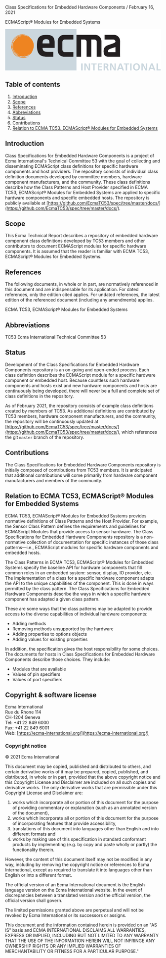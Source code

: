 <p></p>
<p id="subtitle">Class Specifications for Embedded Hardware Components / February 16, 2021</p>
<p id="title">ECMAScript® Modules for Embedded Systems</p>

<img src="../../web/assets/ecma-logo.svg">

## Table of contents

1. [Introduction](#introduction)
2. [Scope](#scope)
3. [References](#references)
4. [Abbreviations](#abbreviations)
5. [Status](#status)
6. [Contributions](#contributions)
7. [Relation to ECMA TC53, ECMAScript® Modules for Embedded Systems](#relation-to-tc53)

<a id="introduction"></a>
## Introduction

Class Specifications for Embedded Hardware Components is a project of Ecma International's Technical Committee 53 with the goal of collecting and disseminating ECMAScript class definitions for specific hardware components and host providers. The repository consists of individual class definition documents developed by committee members, hardware component manufacturers, and the community. These class definitions describe how the Class Patterns and Host Provider specified in ECMA TC53, ECMAScript® Modules for Embedded Systems are applied to specific hardware components and specific embedded hosts. The repository is publicly available at [https://github.com/EcmaTC53/spec/tree/master/docs/](https://github.com/EcmaTC53/spec/tree/master/docs/). 
<!-- TODO: reorganize spec repo to put all hardware component class definitions in one folder. -->

<a id="scope"></a>
## Scope

This Ecma Technical Report describes a repository of embedded hardware component class definitions developed by TC53 members and other contributors to document ECMAScript modules for specific hardware components. It is assumed that the reader is familiar with ECMA TC53, ECMAScript® Modules for Embedded Systems.

<a id="references"></a>
## References

The following documents, in whole or in part, are normatively referenced in this document and are indispensable for its application. For dated references, only the edition cited applies. For undated references, the latest edition of the referenced document (including any amendments) applies. 

ECMA TC53, ECMAScript® Modules for Embedded Systems

<a id="abbreviations"></a>
## Abbreviations
TC53        Ecma International Technical Committee 53

<a id="status"></a>
## Status

Development of the Class Specifications for Embedded Hardware Components repository is an on-going and open-ended process. Each class definition describes the ECMAScript module for a specific hardware component or embedded host. Because countless such hardware components and hosts exist and new hardware components and hosts are continuously being developed, there will never be a full and complete set of class definitions in the repository. 

As of February 2021, the repository consists of example class definitions created by members of TC53. As additional definitions are contributed by TC53 members, hardware component manufacturers, and the community, the repository will be continuously updated at [https://github.com/EcmaTC53/spec/tree/master/docs/](https://github.com/EcmaTC53/spec/tree/master/docs/), which references the git `master` branch of the repository.

<a id="contributions"></a>
## Contributions

The Class Specifications for Embedded Hardware Components repository is initially composed of contributions from TC53 members. It is anticipated that additional contributions will come primarily from hardware component manufacturers and members of the community.

<!-- The test262 TR contains the following text. It makes sense for TC53 to also have a guide for contributing and a CLA, I think?

A guide for contributions can be found at https://github.com/tc39/test262#contributing-to-test262 which
requests community users to sign the CLA and documents test authoring guidelines -->

<a id="relation-to-tc53"></a>
## Relation to ECMA TC53, ECMAScript® Modules for Embedded Systems

ECMA TC53, ECMAScript® Modules for Embedded Systems provides normative definitions of Class Patterns and the Host Provider. For example, the Sensor Class Pattern defines the requirements and guidelines for ECMAScript Modules that provide access to sensor hardware. The Class Specifications for Embedded Hardware Components repository is a non-normative collection of documentation for specific instances of those class patterns—i.e., ECMAScript modules for specific hardware components and embedded hosts.

The Class Patterns in ECMA TC53, ECMAScript® Modules for Embedded Systems specify the baseline API for hardware components that fill common roles in an embedded system: sensor, display, IO provider, etc. The implementation of a class for a specific hardware component adapts the API to the unique capabilities of the component. This is done in ways permitted by the class pattern. The Class Specifications for Embedded Hardware Components describe the ways in which a specific hardware component has adapted a given class pattern.

These are some ways that the class patterns may be adapted to provide access to the diverse capabilities of individual hardware components:

- Adding methods
- Removing methods unsupported by the hardware
- Adding properties to options objects
- Adding values for existing properties

In addition, the specification gives the host responsibility for some choices. The documents for hosts in Class Specifications for Embedded Hardware Components describe those choices. They include:

- Modules that are available
- Values of pin specifiers
- Values of port specifiers

## Copyright & software license

Ecma International<br/>
Rue du Rhone 114<br/>
CH-1204 Geneva<br/>
Tel: +41 22 849 6000<br/>
Fax: +41 22 849 6001<br/>
Web: [https://ecma-international.org/](https://ecma-international.org/)

### Copyright notice

© 2021 Ecma International

This document may be copied, published and distributed to others, and certain derivative works of it may be prepared, copied, published, and distributed, in whole or in part, provided that the above copyright notice and this Copyright License and Disclaimer are included on all such copies and derivative works. The only derivative works that are permissible under this Copyright License and Disclaimer are: 

1.  works which incorporate all or portion of this document for the purpose of providing commentary or explanation (such as an annotated version of the document),
2. works which incorporate all or portion of this document for the purpose of incorporating features that provide accessibility,
3. translations of this document into languages other than English and into different formats and
4. works by making use of this specification in standard conformant products by implementing (e.g. by copy and paste wholly or partly) the functionality therein.

However, the content of this document itself may not be modified in any way, including by removing the copyright notice or references to Ecma International, except as required to translate it into languages other than English or into a different format.

The official version of an Ecma International document is the English language version on the Ecma International website. In the event of discrepancies between a translated version and the official version, the official version shall govern.

The limited permissions granted above are perpetual and will not be revoked by Ecma International or its successors or assigns.

This document and the information contained herein is provided on an "AS IS" basis and ECMA INTERNATIONAL DISCLAIMS ALL WARRANTIES, EXPRESS OR IMPLIED, INCLUDING BUT NOT LIMITED TO ANY WARRANTY THAT THE USE OF THE INFORMATION HEREIN WILL NOT INFRINGE ANY OWNERSHIP RIGHTS OR ANY IMPLIED WARRANTIES OF MERCHANTABILITY OR FITNESS FOR A PARTICULAR PURPOSE."
